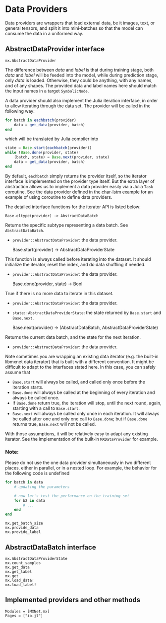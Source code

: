# Data Providers

Data providers are wrappers that load external data, be it images, text, or general tensors,
and split it into mini-batches so that the model can consume the data in a uniformed way.

## AbstractDataProvider interface

```@docs
mx.AbstractDataProvider
```
 
The difference between *data* and *label* is that during training stage,
both *data* and *label* will be feeded into the model, while during
prediction stage, only *data* is loaded. Otherwise, they could be anything, with any names, and
of any shapes. The provided data and label names here should match the input names in a target
`SymbolicNode`.

A data provider should also implement the Julia iteration interface, in order to allow iterating
through the data set. The provider will be called in the following way:

```julia
for batch in eachbatch(provider)
    data = get_data(provider, batch)
end
```

which will be translated by Julia compiler into

```julia
state = Base.start(eachbatch(provider))
while !Base.done(provider, state)
    (batch, state) = Base.next(provider, state)
    data = get_data(provider, batch)
end
```
 
By default, `eachbatch` simply returns the provider itself, so the iterator interface
is implemented on the provider type itself. But the extra layer of abstraction allows us to
implement a data provider easily via a Julia `Task` coroutine. See the
data provider defined in [the char-lstm example](tutorial/char-lstm) for an example of using coroutine to define data
providers.

The detailed interface functions for the iterator API is listed below:

    Base.eltype(provider) -> AbstractDataBatch

Returns the specific subtype representing a data batch. See `AbstractDataBatch`.
* `provider::AbstractDataProvider`: the data provider.

    Base.start(provider) -> AbstractDataProviderState

This function is always called before iterating into the dataset. It should initialize
the iterator, reset the index, and do data shuffling if needed.
* `provider::AbstractDataProvider`: the data provider.

    Base.done(provider, state) -> Bool

True if there is no more data to iterate in this dataset.
* `provider::AbstractDataProvider`: the data provider.
* `state::AbstractDataProviderState`: the state returned by `Base.start` and `Base.next`.

    Base.next(provider) -> (AbstractDataBatch, AbstractDataProviderState)

Returns the current data batch, and the state for the next iteration.
* `provider::AbstractDataProvider`: the data provider.

Note sometimes you are wrapping an existing data iterator (e.g. the built-in libmxnet data iterator) that
is built with a different convention. It might be difficult to adapt to the interfaces stated here. In this
case, you can safely assume that

* `Base.start` will always be called, and called only once before the iteration starts.
* `Base.done` will always be called at the beginning of every iteration and always be called once.
* If `Base.done` return true, the iteration will stop, until the next round, again, starting with
  a call to `Base.start`.
* `Base.next` will always be called only once in each iteration. It will always be called after
  one and only one call to `Base.done`; but if `Base.done` returns true, `Base.next` will
  not be called.

With those assumptions, it will be relatively easy to adapt any existing iterator. See the implementation
of the built-in `MXDataProvider` for example.

### Note:
Please do not use the one data provider simultaneously in two different places, either in parallel,
or in a nested loop. For example, the behavior for the following code is undefined

```julia
for batch in data
    # updating the parameters

    # now let's test the performance on the training set
    for b2 in data
        # ...
    end
end
```

```@docs
mx.get_batch_size
mx.provide_data
mx.provide_label
```

## AbstractDataBatch interface

```@docs
mx.AbstractDataProviderState
mx.count_samples
mx.get_data
mx.get_label
mx.get
mx.load_data!
mx.load_label!
```

## Implemented providers and other methods

```@autodocs
Modules = [MXNet.mx]
Pages = ["io.jl"]
```
